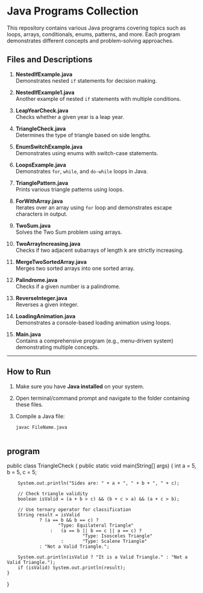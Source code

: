 # Java Programs Collection

This repository contains various Java programs covering topics such as loops, arrays, conditionals, enums, patterns, and more. Each program demonstrates different concepts and problem-solving approaches.

## Files and Descriptions

1. **NestedIfExample.java**  
   Demonstrates nested `if` statements for decision making.

2. **NestedIfExample1.java**  
   Another example of nested `if` statements with multiple conditions.

3. **LeapYearCheck.java**  
   Checks whether a given year is a leap year.

4. **TriangleCheck.java**  
   Determines the type of triangle based on side lengths.

5. **EnumSwitchExample.java**  
   Demonstrates using enums with switch-case statements.

6. **LoopsExample.java**  
   Demonstrates `for`, `while`, and `do-while` loops in Java.

7. **TrianglePattern.java**  
   Prints various triangle patterns using loops.

8. **ForWithArray.java**  
   Iterates over an array using `for` loop and demonstrates escape characters in output.

9. **TwoSum.java**  
   Solves the Two Sum problem using arrays.

10. **TwoArrayIncreasing.java**  
    Checks if two adjacent subarrays of length k are strictly increasing.

11. **MergeTwoSortedArray.java**  
    Merges two sorted arrays into one sorted array.

12. **Palindrome.java**  
    Checks if a given number is a palindrome.

13. **ReverseInteger.java**  
    Reverses a given integer.

14. **LoadingAnimation.java**  
    Demonstrates a console-based loading animation using loops.

15. **Main.java**  
    Contains a comprehensive program (e.g., menu-driven system) demonstrating multiple concepts.

---

## How to Run

1. Make sure you have **Java installed** on your system.
2. Open terminal/command prompt and navigate to the folder containing these files.
3. Compile a Java file:

   ```bash
   javac FileName.java



## program
public class TriangleCheck {
    public static void main(String[] args) {
        int a = 5, b = 5, c = 5;

        System.out.println("Sides are: " + a + ", " + b + ", " + c);

        // Check triangle validity
        boolean isValid = (a + b > c) && (b + c > a) && (a + c > b);

        // Use ternary operator for classification
        String result = isValid
                ? (a == b && b == c) ?
                       "Type: Equilateral Triangle"
                    :   (a == b || b == c || a == c) ? 
                                "Type: Isosceles Triangle"
                        :       "Type: Scalene Triangle"
                : "Not a Valid Triangle.";

        System.out.println(isValid ? "It is a Valid Triangle." : "Not a Valid Triangle.");
        if (isValid) System.out.println(result);
    }
}

